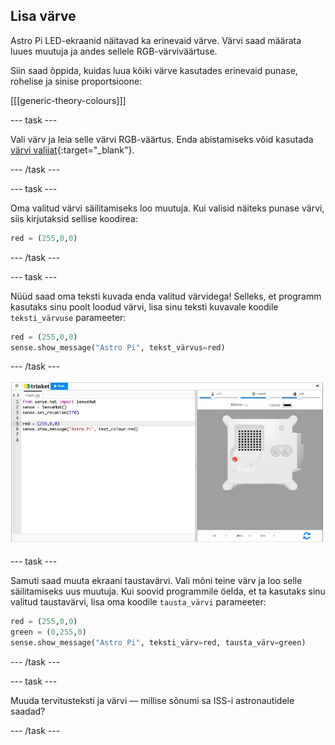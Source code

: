 ## Lisa värve

Astro Pi LED-ekraanid näitavad ka erinevaid värve. Värvi saad määrata luues muutuja ja andes sellele RGB-värviväärtuse.

Siin saad õppida, kuidas luua kõiki värve kasutades erinevaid punase, rohelise ja sinise proportsioone:

[[[generic-theory-colours]]]

--- task ---

Vali värv ja leia selle värvi RGB-väärtus. Enda abistamiseks võid kasutada [värvi valijat](https://www.w3schools.com/colors/colors_rgb.asp){:target="_blank"}.

--- /task ---

--- task ---

Oma valitud värvi säilitamiseks loo muutuja. Kui valisid näiteks punase värvi, siis kirjutaksid sellise koodirea:

```python
red = (255,0,0)
```

--- /task ---

--- task ---

Nüüd saad oma teksti kuvada enda valitud värvidega! Selleks, et programm kasutaks sinu poolt loodud värvi, lisa sinu teksti kuvavale koodile `teksti_värvuse` parameeter:

```python
red = (255,0,0)
sense.show_message("Astro Pi", tekst_värvus=red)
```

--- /task ---

![Trinket Sense HAT-i emulaator, kus on käivitatud näidisprogramm, mis kerib punaste tähtedega teksti \"Astro Pi\" üle LED-maatriksi](images/M0_2.gif)

--- task ---

Samuti saad muuta ekraani taustavärvi. Vali mõni teine värv ja loo selle säilitamiseks uus muutuja. Kui soovid programmile öelda, et ta kasutaks sinu valitud taustavärvi, lisa oma koodile `tausta_värvi` parameeter:

```python
red = (255,0,0)
green = (0,255,0)
sense.show_message("Astro Pi", teksti_värv=red, tausta_värv=green)
```

--- /task ---

--- task ---

Muuda tervitusteksti ja värvi — millise sõnumi sa ISS-i astronautidele saadad?

--- /task ---

